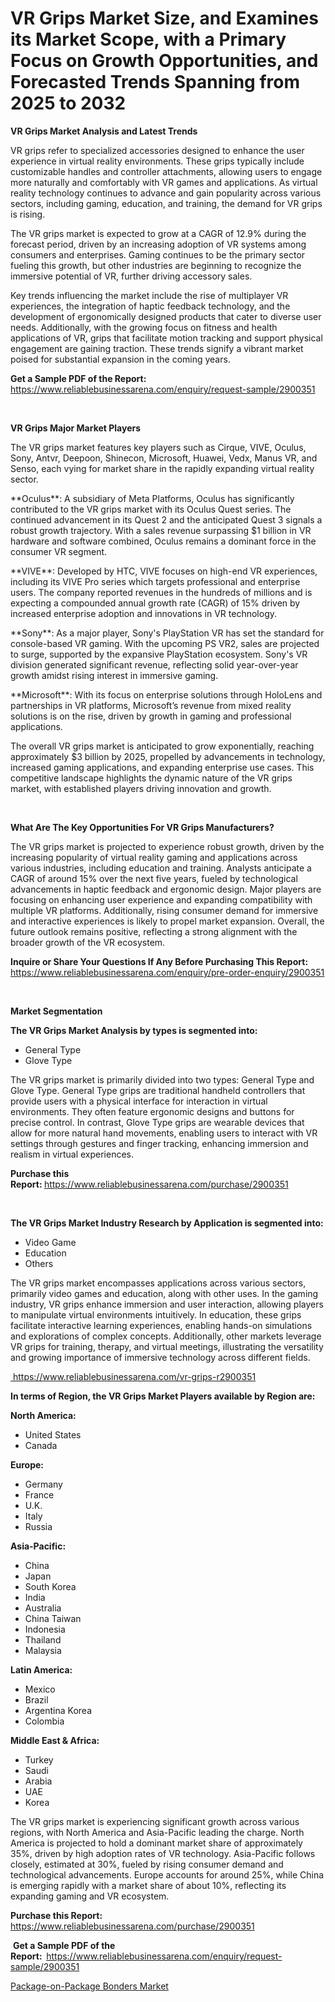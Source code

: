 <p><h1>VR Grips Market Size, and Examines its Market Scope, with a Primary Focus on Growth Opportunities, and Forecasted Trends Spanning from 2025 to 2032</h1></p><p><strong>VR Grips Market Analysis and Latest Trends</strong></p>
<p><p>VR grips refer to specialized accessories designed to enhance the user experience in virtual reality environments. These grips typically include customizable handles and controller attachments, allowing users to engage more naturally and comfortably with VR games and applications. As virtual reality technology continues to advance and gain popularity across various sectors, including gaming, education, and training, the demand for VR grips is rising.</p><p>The VR grips market is expected to grow at a CAGR of 12.9% during the forecast period, driven by an increasing adoption of VR systems among consumers and enterprises. Gaming continues to be the primary sector fueling this growth, but other industries are beginning to recognize the immersive potential of VR, further driving accessory sales. </p><p>Key trends influencing the market include the rise of multiplayer VR experiences, the integration of haptic feedback technology, and the development of ergonomically designed products that cater to diverse user needs. Additionally, with the growing focus on fitness and health applications of VR, grips that facilitate motion tracking and support physical engagement are gaining traction. These trends signify a vibrant market poised for substantial expansion in the coming years.</p></p>
<p><strong>Get a Sample PDF of the Report:&nbsp;</strong> <a href="https://www.reliablebusinessarena.com/enquiry/request-sample/2900351?utm_campaign=2947&utm_medium=2&utm_source=Github&utm_content=ia&utm_term=16032025&utm_id=vr-grips">https://www.reliablebusinessarena.com/enquiry/request-sample/2900351</a></p>
<p>&nbsp;</p>
<p><strong>VR Grips Major Market Players</strong></p>
<p><p>The VR grips market features key players such as Cirque, VIVE, Oculus, Sony, Antvr, Deepoon, Shinecon, Microsoft, Huawei, Vedx, Manus VR, and Senso, each vying for market share in the rapidly expanding virtual reality sector.</p><p>**Oculus**: A subsidiary of Meta Platforms, Oculus has significantly contributed to the VR grips market with its Oculus Quest series. The continued advancement in its Quest 2 and the anticipated Quest 3 signals a robust growth trajectory. With a sales revenue surpassing $1 billion in VR hardware and software combined, Oculus remains a dominant force in the consumer VR segment.</p><p>**VIVE**: Developed by HTC, VIVE focuses on high-end VR experiences, including its VIVE Pro series which targets professional and enterprise users. The company reported revenues in the hundreds of millions and is expecting a compounded annual growth rate (CAGR) of 15% driven by increased enterprise adoption and innovations in VR technology.</p><p>**Sony**: As a major player, Sony's PlayStation VR has set the standard for console-based VR gaming. With the upcoming PS VR2, sales are projected to surge, supported by the expansive PlayStation ecosystem. Sony's VR division generated significant revenue, reflecting solid year-over-year growth amidst rising interest in immersive gaming.</p><p>**Microsoft**: With its focus on enterprise solutions through HoloLens and partnerships in VR platforms, Microsoft’s revenue from mixed reality solutions is on the rise, driven by growth in gaming and professional applications.</p><p>The overall VR grips market is anticipated to grow exponentially, reaching approximately $3 billion by 2025, propelled by advancements in technology, increased gaming applications, and expanding enterprise use cases. This competitive landscape highlights the dynamic nature of the VR grips market, with established players driving innovation and growth.</p></p>
<p>&nbsp;</p>
<p><strong>What Are The Key Opportunities For VR Grips Manufacturers?</strong></p>
<p><p>The VR grips market is projected to experience robust growth, driven by the increasing popularity of virtual reality gaming and applications across various industries, including education and training. Analysts anticipate a CAGR of around 15% over the next five years, fueled by technological advancements in haptic feedback and ergonomic design. Major players are focusing on enhancing user experience and expanding compatibility with multiple VR platforms. Additionally, rising consumer demand for immersive and interactive experiences is likely to propel market expansion. Overall, the future outlook remains positive, reflecting a strong alignment with the broader growth of the VR ecosystem.</p></p>
<p><strong>Inquire or Share Your Questions If Any Before Purchasing This Report:</strong> <a href="https://www.reliablebusinessarena.com/enquiry/pre-order-enquiry/2900351?utm_campaign=2947&utm_medium=2&utm_source=Github&utm_content=ia&utm_term=16032025&utm_id=vr-grips">https://www.reliablebusinessarena.com/enquiry/pre-order-enquiry/2900351</a></p>
<p>&nbsp;</p>
<p><strong>Market Segmentation</strong></p>
<p><strong>The VR Grips Market Analysis by types is segmented into:</strong></p>
<p><ul><li>General Type</li><li>Glove Type</li></ul></p>
<p><p>The VR grips market is primarily divided into two types: General Type and Glove Type. General Type grips are traditional handheld controllers that provide users with a physical interface for interaction in virtual environments. They often feature ergonomic designs and buttons for precise control. In contrast, Glove Type grips are wearable devices that allow for more natural hand movements, enabling users to interact with VR settings through gestures and finger tracking, enhancing immersion and realism in virtual experiences.</p></p>
<p><strong>Purchase this Report:&nbsp;</strong><a href="https://www.reliablebusinessarena.com/purchase/2900351?utm_campaign=2947&utm_medium=2&utm_source=Github&utm_content=ia&utm_term=16032025&utm_id=vr-grips">https://www.reliablebusinessarena.com/purchase/2900351</a></p>
<p>&nbsp;</p>
<p><strong>The VR Grips Market Industry Research by Application is segmented into:</strong></p>
<p><ul><li>Video Game</li><li>Education</li><li>Others</li></ul></p>
<p><p>The VR grips market encompasses applications across various sectors, primarily video games and education, along with other uses. In the gaming industry, VR grips enhance immersion and user interaction, allowing players to manipulate virtual environments intuitively. In education, these grips facilitate interactive learning experiences, enabling hands-on simulations and explorations of complex concepts. Additionally, other markets leverage VR grips for training, therapy, and virtual meetings, illustrating the versatility and growing importance of immersive technology across different fields.</p></p>
<p><a href="https://www.reliablebusinessarena.com/vr-grips-r2900351?utm_campaign=2947&utm_medium=2&utm_source=Github&utm_content=ia&utm_term=16032025&utm_id=vr-grips">&nbsp;https://www.reliablebusinessarena.com/vr-grips-r2900351</a></p>
<p><strong>In terms of Region, the VR Grips Market Players available by Region are:</strong></p>
<p>
    <p> <strong> North America: </strong>
        <ul>
            <li>United States</li>
            <li>Canada</li>
        </ul>
        </p> 
    <p> <strong> Europe: </strong>
        <ul>
            <li>Germany</li>
            <li>France</li>
            <li>U.K.</li>
            <li>Italy</li>
            <li>Russia</li>
        </ul>
        </p> 
    <p> <strong> Asia-Pacific: </strong>
        <ul>
            <li>China</li>
            <li>Japan</li>
            <li>South Korea</li>
            <li>India</li>
            <li>Australia</li>
            <li>China Taiwan</li>
            <li>Indonesia</li>
            <li>Thailand</li>
            <li>Malaysia</li>
        </ul>
        </p> 
    <p> <strong> Latin America: </strong>
        <ul>
            <li>Mexico</li>
            <li>Brazil</li>
            <li>Argentina Korea</li>
            <li>Colombia</li>
        </ul>
        </p> 
    <p> <strong> Middle East & Africa: </strong>
        <ul>
            <li>Turkey</li>
            <li>Saudi</li>
            <li>Arabia</li>
            <li>UAE</li>
            <li>Korea</li>
        </ul>
    </p>
    </p>
<p><p>The VR grips market is experiencing significant growth across various regions, with North America and Asia-Pacific leading the charge. North America is projected to hold a dominant market share of approximately 35%, driven by high adoption rates of VR technology. Asia-Pacific follows closely, estimated at 30%, fueled by rising consumer demand and technological advancements. Europe accounts for around 25%, while China is emerging rapidly with a market share of about 10%, reflecting its expanding gaming and VR ecosystem.</p></p>
<p><strong>Purchase this Report: </strong><a href="https://www.reliablebusinessarena.com/purchase/2900351?utm_campaign=2947&utm_medium=2&utm_source=Github&utm_content=ia&utm_term=16032025&utm_id=vr-grips">https://www.reliablebusinessarena.com/purchase/2900351</a></p>
<p>&nbsp;<strong>Get a Sample PDF of the Report:&nbsp;&nbsp;</strong><a href="https://www.reliablebusinessarena.com/enquiry/request-sample/2900351?utm_campaign=2947&utm_medium=2&utm_source=Github&utm_content=ia&utm_term=16032025&utm_id=vr-grips">https://www.reliablebusinessarena.com/enquiry/request-sample/2900351</a></p>
<p><strong></strong></p>
<p><p><a href="https://github.com/xtysizov/Market-Research-Report-List-1/blob/main/package-on-package-bonders-market.md?utm_campaign=2947&utm_medium=2&utm_source=Github&utm_content=ia&utm_term=16032025&utm_id=vr-grips">Package-on-Package Bonders Market</a></p></p>